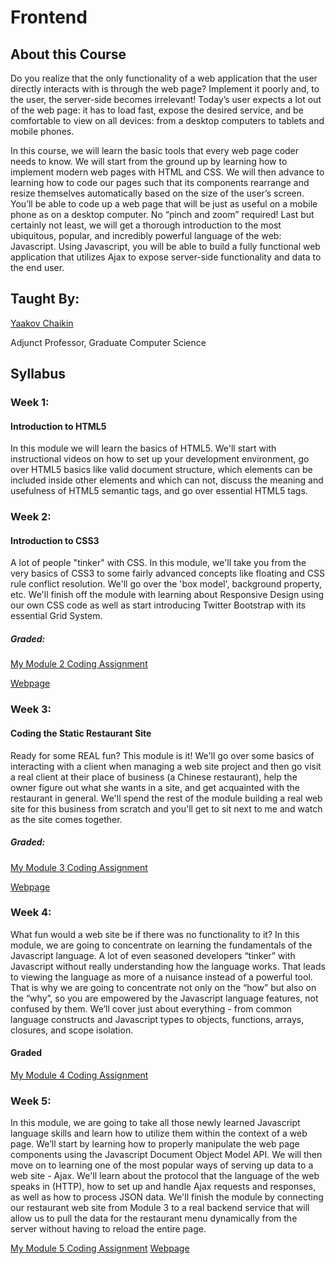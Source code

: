 # Frontend
## About this Course

Do you realize that the only functionality of a web application that the user directly interacts with is through the web page? Implement it poorly and, to the user, the server-side becomes irrelevant! Today’s user expects a lot out of the web page: it has to load fast, expose the desired service, and be comfortable to view on all devices: from a desktop computers to tablets and mobile phones.

In this course, we will learn the basic tools that every web page coder needs to know. We will start from the ground up by learning how to implement modern web pages with HTML and CSS. We will then advance to learning how to code our pages such that its components rearrange and resize themselves automatically based on the size of the user’s screen. You’ll be able to code up a web page that will be just as useful on a mobile phone as on a desktop computer. No “pinch and zoom” required! Last but certainly not least, we will get a thorough introduction to the most ubiquitous, popular, and incredibly powerful language of the web: Javascript. Using Javascript, you will be able to build a fully functional web application that utilizes Ajax to expose server-side functionality and data to the end user.

## Taught By: 
[Yaakov Chaikin](https://www.coursera.org/instructor/yaakov-chaikin)  

Adjunct Professor, Graduate Computer Science

## Syllabus

### Week 1:
#### Introduction to HTML5
In this module we will learn the basics of HTML5. We'll start with instructional videos on how to set up your development environment, go over HTML5 basics like valid document structure, which elements can be included inside other elements and which can not, discuss the meaning and usefulness of HTML5 semantic tags, and go over essential HTML5 tags.

### Week 2:
#### Introduction to CSS3
A lot of people "tinker" with CSS. In this module, we'll take you from the very basics of CSS3 to some fairly advanced concepts like floating and CSS rule conflict resolution. We'll go over the 'box model', background property, etc. We'll finish off the module with learning about Responsive Design using our own CSS code as well as start introducing Twitter Bootstrap with its essential Grid System.

##### Graded: 
[My Module 2 Coding Assignment](https://github.com/adityakrmaurya/Frontend/blob/gh-pages/week2/index.html)

[Webpage](https://adityakrmaurya.github.io/Frontend/week2/)

### Week 3:
#### Coding the Static Restaurant Site

Ready for some REAL fun? This module is it! We'll go over some basics of interacting with a client when managing a web site project and then go visit a real client at their place of business (a Chinese restaurant), help the owner figure out what she wants in a site, and get acquainted with the restaurant in general. We'll spend the rest of the module building a real web site for this business from scratch and you'll get to sit next to me and watch as the site comes together.

##### Graded: 

[My Module 3 Coding Assignment](https://github.com/adityakrmaurya/Frontend/blob/gh-pages/week3/solution/index.html)
        
[Webpage](https://adityakrmaurya.github.io/Frontend/week3/solution/index.html)
   
### Week 4: 

What fun would a web site be if there was no functionality to it? In this module, we are going to concentrate on learning the fundamentals of the Javascript language. A lot of even seasoned developers “tinker” with Javascript without really understanding how the language works. That leads to viewing the language as more of a nuisance instead of a powerful tool. That is why we are going to concentrate not only on the “how” but also on the “why”, so you are empowered by the Javascript language features, not confused by them. We’ll cover just about everything - from common language constructs and Javascript types to objects, functions, arrays, closures, and scope isolation.

#### Graded
[My Module 4 Coding Assignment](https://github.com/adityakrmaurya/Frontend/tree/gh-pages/week4)

### Week 5:

In this module, we are going to take all those newly learned Javascript language skills and learn how to utilize them within the context of a web page. We’ll start by learning how to properly manipulate the web page components using the Javascript Document Object Model API. We will then move on to learning one of the most popular ways of serving up data to a web site - Ajax. We'll learn about the protocol that the language of the web speaks in (HTTP), how to set up and handle Ajax requests and responses, as well as how to process JSON data. We'll finish the module by connecting our restaurant web site from Module 3 to a real backend service that will allow us to pull the data for the restaurant menu dynamically from the server without having to reload the entire page.

[My Module 5 Coding Assignment](https://github.com/adityakrmaurya/Frontend/tree/gh-pages/week5)
[Webpage](https://adityakrmaurya.github.io/Frontend/week5)

